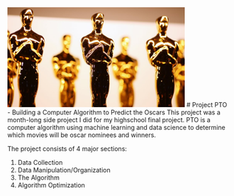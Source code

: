 <img src=./imgs/oscars.jpg width="400">
# Project PTO - Building a Computer Algorithm to Predict the Oscars
This project was a month-long side project I did for my highschool final project. PTO is a computer algorithm using machine learning and data science to determine which movies will be oscar nominees and winners.

The project consists of 4 major sections: 
1. Data Collection
2. Data Manipulation/Organization
3. The Algorithm
4. Algorithm Optimization

